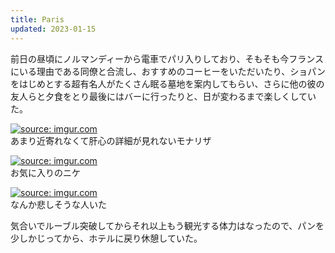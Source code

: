 ```yaml
---
title: Paris
updated: 2023-01-15
---
```


前日の昼頃にノルマンディーから電車でパリ入りしており、そもそも今フランスにいる理由である同僚と合流し、おすすめのコーヒーをいただいたり、ショパンをはじめとする超有名人がたくさん眠る墓地を案内してもらい、さらに他の彼の友人らと夕食をとり最後にはバーに行ったりと、日が変わるまで楽しくしていた。

<a href="https://imgur.com/iDzXhN4"><img src="https://i.imgur.com/iDzXhN4.jpg" title="source: imgur.com" /></a>  
あまり近寄れなくて肝心の詳細が見れないモナリザ

<a href="https://imgur.com/ZR0FydG"><img src="https://i.imgur.com/ZR0FydG.jpg" title="source: imgur.com" /></a>  
お気に入りのニケ

<a href="https://imgur.com/7m86nl9"><img src="https://i.imgur.com/7m86nl9.jpg" title="source: imgur.com" /></a>  
なんか悲しそうな人いた

気合いでルーブル突破してからそれ以上もう観光する体力はなったので、パンを少しかじってから、ホテルに戻り休憩していた。
